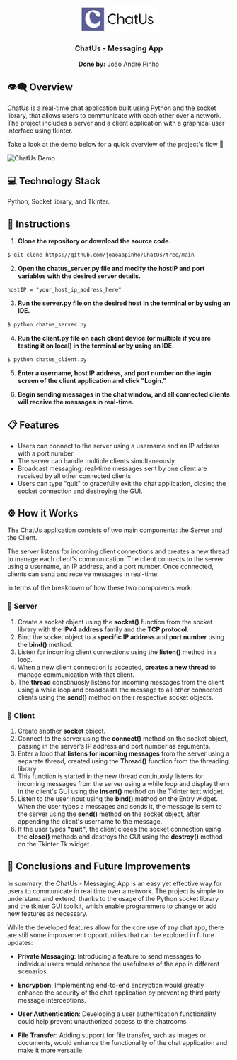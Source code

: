 <p align="center">
  <img src="static/img/Big_ChatUs_Logo.png?raw=true" alt="Alpine Weather logo" width="35%">
</p>

<h3 align="center">ChatUs - Messaging App</h3>

<p align="center"><b>Done by:</b> João André Pinho</p>


<h2> 👁‍🗨 Overview </h2>

<p> ChatUs is a real-time chat application built using Python and the socket library, that allows users to communicate with each other over a network. The project includes a server and a client application with a graphical user interface using tkinter. 

Take a look at the demo below for a quick overview of the project's flow 🔽</p>
![ChatUs Demo](https://user-images.githubusercontent.com/114337279/235613019-16c2ae57-a24b-4cea-bdeb-e3111b38e5d7.gif)

<h2> 💻 Technology Stack </h2>

Python, Socket library, and Tkinter.

<h2> 🚀 Instructions </h2>

1. **Clone the repository or download the source code.**

```bash
$ git clone https://github.com/joaoaapinho/ChatUs/tree/main
```
2. **Open the chatus_server.py file and modify the hostIP and port variables with the desired server details.**

```
hostIP = "your_host_ip_address_here"
```

3. **Run the server.py file on the desired host in the terminal or by using an IDE.**

```bash
$ python chatus_server.py
```
4. **Run the client.py file on each client device (or multiple if you are testing it on local) in the terminal or by using an IDE.**

```bash
$ python chatus_client.py
```
5. **Enter a username, host IP address, and port number on the login screen of the client application and click "Login."**

6. **Begin sending messages in the chat window, and all connected clients will receive the messages in real-time.**


<h2> 📋 Features </h2>

- Users can connect to the server using a username and an IP address with a port number.
- The server can handle multiple clients simultaneously.
- Broadcast messaging: real-time messages sent by one client are received by all other connected clients.
- Users can type "quit" to gracefully exit the chat application, closing the socket connection and destroying the GUI.

<h2> ⚙️ How it Works </h2>

The ChatUs application consists of two main components: the Server and the Client. 

The server listens for incoming client connections and creates a new thread to manage each client's communication. The client connects to the server using a username, an IP address, and a port number. Once connected, clients can send and receive messages in real-time.

In terms of the breakdown of how these two components work:

<h3> 📡 Server </h3>

1. Create a socket object using the **socket()** function from the socket library with the **IPv4 address** family and the **TCP protocol**.
2. Bind the socket object to a **specific IP address** and **port number** using the **bind()** method. 
3. Listen for incoming client connections using the **listen()** method in a loop.
4. When a new client connection is accepted, **creates a new thread** to manage communication with that client. 
5. The **thread** constinuosly listens for incoming messages from the client using a while loop and broadcasts the message to all other connected clients using the **send()** method on their respective socket objects.

<h3> 📱 Client </h3>

1. Create another **socket** object.
2. Connect to the server using the **connect()** method on the socket object, passing in the server's IP address and port number as arguments.
3. Enter a loop that **listens for incoming messages** from the server using a separate thread, created using the **Thread()** function from the threading library.
4. This function is started in the new thread continuosly listens for incoming messages from the server using a while loop and display them in the client's GUI using the **insert()** method on the Tkinter text widget.
5. Listen to the user input using the **bind()** method on the Entry widget. When the user types a messages and sends it, the message is sent to the server using the **send()** method on the socket object, after appending the client's username to the message.
6. If the user types **"quit"**, the client closes the socket connection using the **close()** methods and destroys the GUI using the **destroy()** method on the Tkinter Tk widget.


<h2> 🎯 Conclusions and Future Improvements </h2>

In summary, the ChatUs - Messaging App is an easy yet effective way for users to communicate in real time over a network. The project is simple to understand and extend, thanks to the usage of the Python socket library and the tkinter GUI toolkit, which enable programmers to change or add new features as necessary. 

While the developed features allow for the core use of any chat app, there are still some improvement opportunities that can be explored in future updates:

- **Private Messaging**: Introducing a feature to send messages to individual users would enhance the usefulness of the app in different scenarios.

- **Encryption**: Implementing end-to-end encryption would greatly enhance the security of the chat application by preventing third party message interceptions.

- **User Authentication**:  Developing a user authentication functionality could help prevent unauthorized access to the chatrooms.

- **File Transfer**: Adding support for file transfer, such as images or documents, would enhance the functionality of the chat application and make it more versatile.
